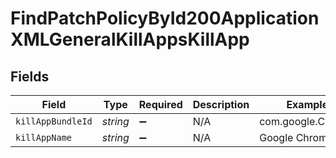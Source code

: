 # FindPatchPolicyById200ApplicationXMLGeneralKillAppsKillApp


## Fields

| Field              | Type               | Required           | Description        | Example            |
| ------------------ | ------------------ | ------------------ | ------------------ | ------------------ |
| `killAppBundleId`  | *string*           | :heavy_minus_sign: | N/A                | com.google.Chrome  |
| `killAppName`      | *string*           | :heavy_minus_sign: | N/A                | Google Chrome.app  |